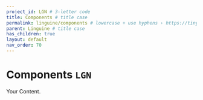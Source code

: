 ```yaml
---
project_id: LGN # 3-letter code
title: Components # title case
permalink: linguine/components # lowercase + use hyphens › https://tinyurl.com/27kmc4rb
parent: Linguine # title case
has_children: true
layout: default
nav_order: 70
---
```



# Components `LGN`

Your Content.

